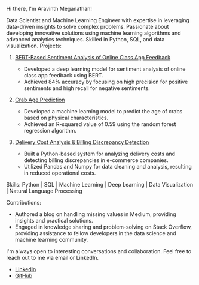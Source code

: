 Hi there, I'm Aravinth Meganathan!

Data Scientist and Machine Learning Engineer with expertise in leveraging data-driven insights to solve complex problems. Passionate about developing innovative solutions using machine learning algorithms and advanced analytics techniques. Skilled in Python, SQL, and data visualization.
Projects:

1. [BERT-Based Sentiment Analysis of Online Class App Feedback](https://github.com/Aravinth-Megnath/NLP-Project/tree/main)
   - Developed a deep learning model for sentiment analysis of online class app feedback using BERT.
   - Achieved 84% accuracy by focusing on high precision for positive sentiments and high recall for negative sentiments.

2. [Crab Age Prediction](https://github.com/Aravinth-Megnath/Crab_age)
   - Developed a machine learning model to predict the age of crabs based on physical characteristics.
   - Achieved an R-squared value of 0.59 using the random forest regression algorithm.

3. [Delivery Cost Analysis & Billing Discrepancy Detection](https://github.com/Aravinth-Megnath/Data-analysis-project--Delivery-cost/tree/main)
   - Built a Python-based system for analyzing delivery costs and detecting billing discrepancies in e-commerce companies.
   - Utilized Pandas and Numpy for data cleaning and analysis, resulting in reduced operational costs.


Skills:
Python | SQL | Machine Learning | Deep Learning | Data Visualization | Natural Language Processing

Contributions:
- Authored a blog on handling missing values in Medium, providing insights and practical solutions.
- Engaged in knowledge sharing and problem-solving on Stack Overflow, providing assistance to fellow developers in the data science and machine learning community.

I'm always open to interesting conversations and collaboration. Feel free to reach out to me via email or LinkedIn.

- [LinkedIn]( https://www.linkedin.com/in/aravinth-meganathan-200667a1/)
- [GitHub](https://github.com/Aravinth-Megnath)
